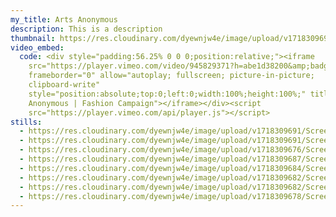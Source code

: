 ```yaml
---
my_title: Arts Anonymous
description: This is a description
thumbnail: https://res.cloudinary.com/dyewnjw4e/image/upload/v1718309691/Screenshot_2024-06-07_at_9.51.49_AM_jgdzjv.png
video_embed:
  code: <div style="padding:56.25% 0 0 0;position:relative;"><iframe
    src="https://player.vimeo.com/video/945829371?h=abe1d38200&amp;badge=0&amp;autopause=0&amp;player_id=0&amp;app_id=58479"
    frameborder="0" allow="autoplay; fullscreen; picture-in-picture;
    clipboard-write"
    style="position:absolute;top:0;left:0;width:100%;height:100%;" title="Arts
    Anonymous | Fashion Campaign"></iframe></div><script
    src="https://player.vimeo.com/api/player.js"></script>
stills:
  - https://res.cloudinary.com/dyewnjw4e/image/upload/v1718309691/Screenshot_2024-06-07_at_9.51.10_AM_sy4nhu.png
  - https://res.cloudinary.com/dyewnjw4e/image/upload/v1718309691/Screenshot_2024-06-07_at_9.48.42_AM_z2yxig.png
  - https://res.cloudinary.com/dyewnjw4e/image/upload/v1718309676/Screenshot_2024-06-07_at_9.49.14_AM_zvbhbr.png
  - https://res.cloudinary.com/dyewnjw4e/image/upload/v1718309687/Screenshot_2024-06-07_at_9.49.55_AM_l4c6tm.png
  - https://res.cloudinary.com/dyewnjw4e/image/upload/v1718309684/Screenshot_2024-06-07_at_9.49.40_AM_mlmqn2.png
  - https://res.cloudinary.com/dyewnjw4e/image/upload/v1718309682/Screenshot_2024-06-07_at_9.50.30_AM_mxgenh.png
  - https://res.cloudinary.com/dyewnjw4e/image/upload/v1718309682/Screenshot_2024-06-07_at_9.50.50_AM_txpcyo.png
  - https://res.cloudinary.com/dyewnjw4e/image/upload/v1718309678/Screenshot_2024-06-07_at_9.48.20_AM_lhegze.png
---
```

